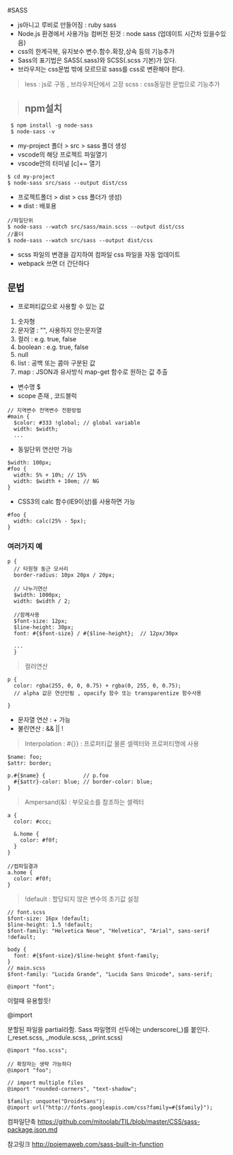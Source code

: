 #SASS

- js아니고 루비로 만들어짐 : ruby sass  
- Node.js 환경에서 사용가능 컴버전 된것 : node sass (업데이트 시간차 있을수있음)
- css의 한계극복, 유지보수 변수.함수.확장,상속 등의 기능추가  
- Sass의 표기법은 SASS(.sass)와 SCSS(.scss 기본)가 있다. 
- 브라우저는 css문법 밖에 모르므로 sass를 css로 변환해야 한다.

> less : js로 구동 , 브라우저단에서 고장 
> scss : css동일한 문법으로 기능추가


> ## npm설치
~~~
 $ npm install -g node-sass 
 $ node-sass -v 
~~~ 

- my-project 폴더 > src > sass 폴더 생성  
- vscode의 해당 프로젝트 파일열기
- vscode안의 터미널 [c]+~ 열기 
~~~
$ cd my-project 
$ node-sass src/sass --output dist/css 
~~~
- 프로젝트폴더 > dist > css 폴더가 생성)
- ※ dist : 배포용

~~~
//파일단위
$ node-sass --watch src/sass/main.scss --output dist/css
//폴더
$ node-sass --watch src/sass --output dist/css
~~~
- scss 파일의 변경을 감지하여 컴파일 css 파일을 자동 업데이트 
- webpack 쓰면 더 간단하다 


## 문법  

- 프로퍼티값으로 사용할 수 있는 값

1. 숫자형
2. 문자열 : "", 사용하지 안는문자열 
3. 컬러   : e.g. true, false
4. boolean : e.g. true, false
5. null
6. list : 공백 또는 콤마 구분된 값
7. map  : JSON과 유사방식 map-get 함수로 원하는 값 추출

- 변수명 $ 
- scope 존재 , 코드블럭
~~~
// 지역변수 전역변수 전환방법  
#main {
  $color: #333 !global; // global variable
  width: $width;
  ...
~~~


- 동일단위 연산만 가능
~~~
$width: 100px;
#foo {
  width: 5% + 10%; // 15%
  width: $width + 10em; // NG
}
~~~

- CSS3의 calc 함수(IE9이상)를 사용하면 가능  
~~~
#foo {
  width: calc(25% - 5px);
}
~~~

### 여러가지 예
~~~
p {
  // 타원형 둥근 모서리
  border-radius: 10px 20px / 20px;
  
  // 나누기연산 
  $width: 1000px;
  width: $width / 2;

  //함께사용 
  $font-size: 12px;
  $line-height: 30px;
  font: #{$font-size} / #{$line-height};  // 12px/30px

  ...
  }
~~~

> 컬러연산 
~~~
p {
  color: rgba(255, 0, 0, 0.75) + rgba(0, 255, 0, 0.75);
  // alpha 값은 연산안됨 , opacify 함수 또는 transparentize 함수사용

}
~~~

- 문자열 연산 : + 가능 
- 불린연산 : && || ! 


> Interpolation : #{}}
: 프로퍼티값 물론 셀렉터와 프로퍼티명에 사용

~~~
$name: foo;
$attr: border;

p.#{$name} {            // p.foo
  #{$attr}-color: blue; // border-color: blue;
}
~~~

> Ampersand(&)
: 부모요소를 참조하는 셀렉터
~~~
a {
  color: #ccc;

  &.home {
    color: #f0f;
  }
}  
~~~
~~~
//컴파일결과
a.home {
  color: #f0f;
}
~~~

> !default
: 할당되지 않은 변수의 초기값 설정
~~~
// font.scss
$font-size: 16px !default;
$line-height: 1.5 !default;
$font-family: "Helvetica Neue", "Helvetica", "Arial", sans-serif !default;

body {
  font: #{$font-size}/$line-height $font-family;
}
// main.scss
$font-family: "Lucida Grande", "Lucida Sans Unicode", sans-serif;

@import "font";
~~~
이럴때 유용할듯!



@import

분할된 파일을 partial라함. Sass 파일명의 선두에는 underscore(_)를 붙인다. 
(_reset.scss, _module.scss, _print.scss)

~~~
@import "foo.scss";

// 확장자는 생략 가능하다
@import "foo";

// import multiple files
@import "rounded-corners", "text-shadow";

$family: unquote("Droid+Sans");
@import url("http://fonts.googleapis.com/css?family=#{$family}");
~~~


컴파일단축 <https://github.com/mitoolab/TIL/blob/master/CSS/sass-package.json.md>

참고링크  <http://poiemaweb.com/sass-built-in-function>

